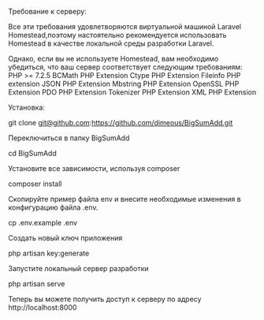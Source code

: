 Требование к серверу:

 Все эти требования удовлетворяются виртуальной машиной Laravel Homestead,поэтому настоятельно рекомендуется использовать Homestead в качестве локальной среды разработки Laravel.

Однако, если вы не используете Homestead, вам необходимо убедиться, что ваш сервер соответствует следующим требованиям:
    PHP >= 7.2.5
    BCMath PHP Extension
    Ctype PHP Extension
    Fileinfo PHP extension
    JSON PHP Extension
    Mbstring PHP Extension
    OpenSSL PHP Extension
    PDO PHP Extension
    Tokenizer PHP Extension
    XML PHP Extension


Установка:

git clone git@github.com:https://github.com/dimeous/BigSumAdd.git

Переключиться в папку BigSumAdd

cd BigSumAdd

Установите все зависимости, используя composer

composer install

Скопируйте пример файла env и внесите необходимые изменения в конфигурацию файла .env.

cp .env.example .env

Создать новый ключ приложения

php artisan key:generate

Запустите локальный сервер разработки

php artisan serve

Теперь вы можете получить доступ к серверу по адресу http://localhost:8000
